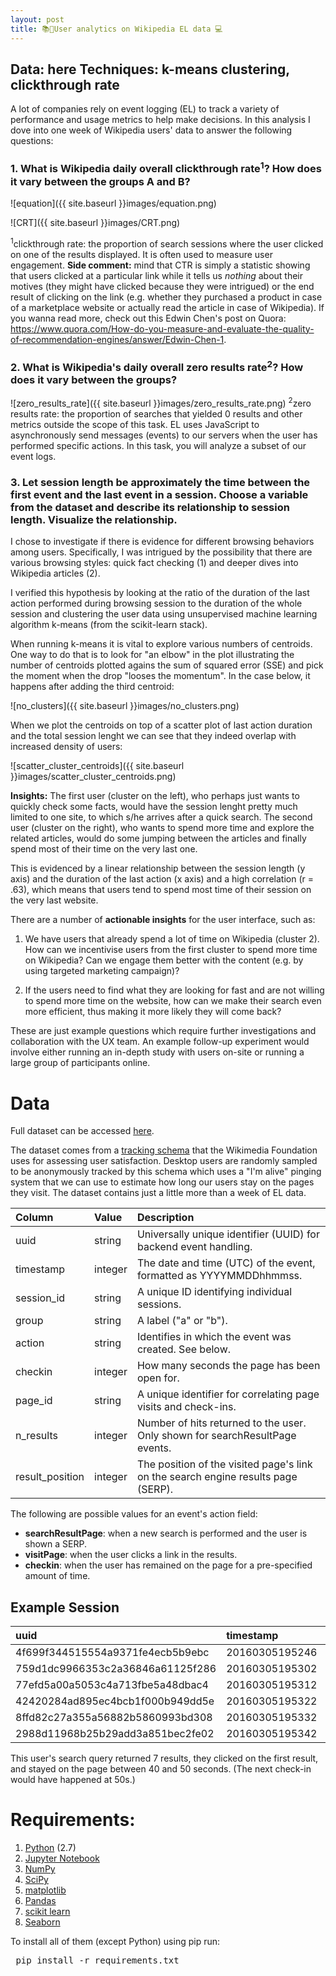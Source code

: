 ```yaml
---
layout: post
title: 📚👀User analytics on Wikipedia EL data 💻
---
```

Data: here 
Techniques: k-means clustering, clickthrough rate
---
A lot of companies rely on event logging (EL) to track a variety of performance and usage metrics to help make decisions. In this analysis I dove into one week of Wikipedia users' data to answer the following questions:

### 1. What is Wikipedia daily overall clickthrough rate<sup>1</sup>? How does it vary between the groups A and B?

![equation]({{ site.baseurl }}images/equation.png)

![CRT]({{ site.baseurl }}images/CRT.png)

<sup>1</sup>clickthrough rate: the proportion of search sessions where the user clicked on one of the results displayed. It is often used to measure user engagement. **Side comment:** mind that CTR is simply a statistic showing that users clicked at a particular link while it tells us *nothing* about their motives (they might have clicked because they were intrigued) or the end result of clicking on the link (e.g. whether they purchased a product in case of a marketplace website or actually read the article in case of Wikipedia). If you wanna read more, check out this Edwin Chen's post on Quora: https://www.quora.com/How-do-you-measure-and-evaluate-the-quality-of-recommendation-engines/answer/Edwin-Chen-1.

### 2. What is Wikipedia's daily overall zero results rate<sup>2</sup>? How does it vary between the groups?

![zero_results_rate]({{ site.baseurl }}images/zero_results_rate.png)
<sup>2</sup>zero results rate: the proportion of searches that yielded 0 results
and other metrics outside the scope of this task. EL uses JavaScript to asynchronously send messages (events) to our servers when the user has performed specific actions. In this task, you will analyze a subset of our event logs.


### 3. Let session length be approximately the time between the first event and the last event in a session. Choose a variable from the dataset and describe its relationship to session length. Visualize the relationship.

I chose to investigate if there is evidence for different browsing behaviors among users. Specifically, I was intrigued by the possibility that there are various browsing styles: quick fact checking (1) and deeper dives into Wikipedia articles (2). 

I verified this hypothesis by looking at the ratio of the duration of the last action performed during browsing session to the duration of the whole session and clustering the user data using unsupervised machine learning algorithm k-means (from the scikit-learn stack). 

When running k-means it is vital to explore various numbers of centroids. One way to do that is to look for "an elbow" in the plot illustrating the number of centroids plotted agains the sum of squared error (SSE) and pick the moment when the drop "looses the momentum". In the case below, it happens after adding the third centroid:

![no_clusters]({{ site.baseurl }}images/no_clusters.png)

When we plot the centroids on top of a scatter plot of last action duration and the total session lenght we can see that they indeed overlap with increased density of users:

![scatter_cluster_centroids]({{ site.baseurl }}images/scatter_cluster_centroids.png)


**Insights:** The first user (cluster on the left), who perhaps just wants to quickly check some facts, would have the session lenght pretty much limited to one site, to which s/he arrives after a quick search. The second user (cluster on the right), who wants to spend more time and explore the related articles, would do some jumping between the articles and finally spend most of their time on the very last one. 

This is evidenced by a linear relationship between the session length (y axis) and the duration of the last action (x axis) and a high correlation (r = .63), which means that users tend to spend most time of their session on the very last website. 

There are a number of **actionable insights** for the user interface, such as:

1. We have users that already spend a lot of time on Wikipedia (cluster 2). How can we incentivise users from the first cluster to spend more time on Wikipedia? Can we engage them better with the content (e.g. by using targeted marketing campaign)?

2. If the users need to find what they are looking for fast and are not willing to spend more time on the website, how can we make their search even more efficient, thus making it more likely they will come back?

These are just example questions which require further investigations and collaboration with the UX team. An example follow-up experiment would involve either running an in-depth study with users on-site or running a large group of participants online. 

# Data

Full dataset can be accessed <a href="https://github.com/zuzannna/Discovery-Hiring-Analyst-2016">here</a>.

The dataset comes from a <a href="https://meta.wikimedia.org/wiki/Schema:TestSearchSatisfaction2">tracking schema</a> that the Wikimedia Foundation uses for assessing user satisfaction. Desktop users are randomly sampled to be anonymously tracked by this schema which uses a "I'm alive" pinging system that we can use to estimate how long our users stay on the pages they visit. The dataset contains just a little more than a week of EL data.

| Column          | Value   | Description                                                                       |
|:----------------|:--------|:----------------------------------------------------------------------------------|
| uuid            | string  | Universally unique identifier (UUID) for backend event handling.                  |
| timestamp       | integer | The date and time (UTC) of the event, formatted as YYYYMMDDhhmmss.                |
| session_id      | string  | A unique ID identifying individual sessions.                                      |
| group           | string  | A label ("a" or "b").                                     |
| action          | string  | Identifies in which the event was created. See below.                             |
| checkin         | integer | How many seconds the page has been open for.                                      |
| page_id         | string  | A unique identifier for correlating page visits and check-ins.                    |
| n_results       | integer | Number of hits returned to the user. Only shown for searchResultPage events.      |
| result_position | integer | The position of the visited page's link on the search engine results page (SERP). |

The following are possible values for an event's action field:

- **searchResultPage**: when a new search is performed and the user is shown a SERP.
- **visitPage**: when the user clicks a link in the results.
- **checkin**: when the user has remained on the page for a pre-specified amount of time.


## Example Session

|uuid                             |      timestamp|session_id       |group |action           | checkin|page_id          | n_results| result_position|
|:--------------------------------|:--------------|:----------------|:-----|:----------------|-------:|:----------------|---------:|---------------:|
|4f699f344515554a9371fe4ecb5b9ebc | 20160305195246|001e61b5477f5efc |b     |searchResultPage |      NA|1b341d0ab80eb77e |         7|              NA|
|759d1dc9966353c2a36846a61125f286 | 20160305195302|001e61b5477f5efc |b     |visitPage        |      NA|5a6a1f75124cbf03 |        NA|               1|
|77efd5a00a5053c4a713fbe5a48dbac4 | 20160305195312|001e61b5477f5efc |b     |checkin          |      10|5a6a1f75124cbf03 |        NA|               1|
|42420284ad895ec4bcb1f000b949dd5e | 20160305195322|001e61b5477f5efc |b     |checkin          |      20|5a6a1f75124cbf03 |        NA|               1|
|8ffd82c27a355a56882b5860993bd308 | 20160305195332|001e61b5477f5efc |b     |checkin          |      30|5a6a1f75124cbf03 |        NA|               1|
|2988d11968b25b29add3a851bec2fe02 | 20160305195342|001e61b5477f5efc |b     |checkin          |      40|5a6a1f75124cbf03 |        NA|               1|

This user's search query returned 7 results, they clicked on the first result, and stayed on the page between 40 and 50 seconds. (The next check-in would have happened at 50s.)

# Requirements:

1. <a href="https://www.python.org/"> Python</a> (2.7)
2. <a href="http://jupyter.org/">Jupyter Notebook</a>
3. <a href="http://www.numpy.org/">NumPy</a>
4. <a href="http://www.scipy.org/">SciPy</a>
5. <a href="http://matplotlib.org/">matplotlib</a>
6. <a href="http://pandas.pydata.org">Pandas</a>
7. <a href="http://scikit-learn.org/stable/">scikit learn</a>
8. <a href="http://seaborn.pydata.org">Seaborn</a>

To install all of them (except Python) using pip run:
<pre>
 pip install -r requirements.txt
</pre>



